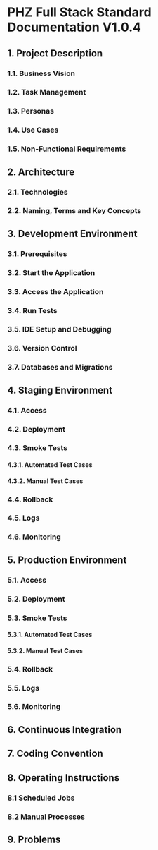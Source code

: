 # PHZ Full Stack Standard Documentation V1.0.4

## 1. Project Description

### 1.1. Business Vision

### 1.2. Task Management

### 1.3. Personas

### 1.4. Use Cases

### 1.5. Non-Functional Requirements

## 2. Architecture

### 2.1. Technologies

### 2.2. Naming, Terms and Key Concepts

## 3. Development Environment

### 3.1. Prerequisites

### 3.2. Start the Application

### 3.3. Access the Application

### 3.4. Run Tests

### 3.5. IDE Setup and Debugging

### 3.6. Version Control

### 3.7. Databases and Migrations

## 4. Staging Environment

### 4.1. Access

### 4.2. Deployment

### 4.3. Smoke Tests

#### 4.3.1. Automated Test Cases

#### 4.3.2. Manual Test Cases

### 4.4. Rollback

### 4.5. Logs

### 4.6. Monitoring

## 5. Production Environment

### 5.1. Access

### 5.2. Deployment

### 5.3. Smoke Tests

#### 5.3.1. Automated Test Cases

#### 5.3.2. Manual Test Cases

### 5.4. Rollback

### 5.5. Logs

### 5.6. Monitoring

## 6. Continuous Integration

## 7. Coding Convention

## 8. Operating Instructions

### 8.1 Scheduled Jobs

### 8.2 Manual Processes

## 9. Problems
